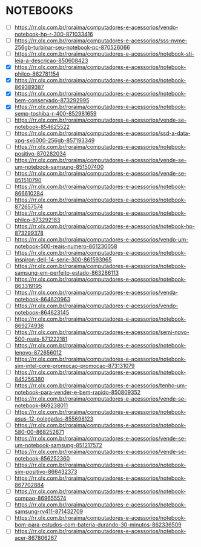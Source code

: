 # NOTEBOOKS
 - [ ] https://rr.olx.com.br/roraima/computadores-e-acessorios/vendo-notebook-hp-r-300-871033416
 - [ ] https://rr.olx.com.br/roraima/computadores-e-acessorios/sss-nvme-256gb-turbinar-seu-notebook-pc-870526066
 - [ ] https://rr.olx.com.br/roraima/computadores-e-acessorios/notebook-sti-leia-a-descricao-850608423
 - [x] https://rr.olx.com.br/roraima/computadores-e-acessorios/notebook-philco-862781154
 - [x] https://rr.olx.com.br/roraima/computadores-e-acessorios/notebook-869389387
 - [x] https://rr.olx.com.br/roraima/computadores-e-acessorios/notebook-bem-conservado-873292995
 - [x] https://rr.olx.com.br/roraima/computadores-e-acessorios/notebook-semp-toshiba-r-400-852981659
 - [ ] https://rr.olx.com.br/roraima/computadores-e-acessorios/vende-se-notebook-854625522
 - [ ] https://rr.olx.com.br/roraima/computadores-e-acessorios/ssd-a-data-xpg-sx6000-256gb-857193349
 - [ ] https://rr.olx.com.br/roraima/computadores-e-acessorios/notebook-positivo-870282034
 - [ ] https://rr.olx.com.br/roraima/computadores-e-acessorios/vende-se-um-notebook-samsung-851507400
 - [ ] https://rr.olx.com.br/roraima/computadores-e-acessorios/vende-se-851510790
 - [ ] https://rr.olx.com.br/roraima/computadores-e-acessorios/notebook-866610284
 - [ ] https://rr.olx.com.br/roraima/computadores-e-acessorios/notebook-872657574
 - [ ] https://rr.olx.com.br/roraima/computadores-e-acessorios/notebook-philco-873292183
 - [ ] https://rr.olx.com.br/roraima/computadores-e-acessorios/notebook-hp-873299378
 - [ ] https://rr.olx.com.br/roraima/computadores-e-acessorios/vendo-um-notebook-500-reais-numero-861230058
 - [ ] https://rr.olx.com.br/roraima/computadores-e-acessorios/notebook-inspiron-dell-14-serie-300-861593965
 - [ ] https://rr.olx.com.br/roraima/computadores-e-acessorios/notebook-samsung-em-perfeito-estado-863286113
 - [ ] https://rr.olx.com.br/roraima/computadores-e-acessorios/notebook-863319195
 - [ ] https://rr.olx.com.br/roraima/computadores-e-acessorios/venda-notebook-864620963
 - [ ] https://rr.olx.com.br/roraima/computadores-e-acessorios/vendo-notebook-864623145
 - [ ] https://rr.olx.com.br/roraima/computadores-e-acessorios/notebook-869274936
 - [ ] https://rr.olx.com.br/roraima/computadores-e-acessorios/semi-novo-500-reais-871222181
 - [ ] https://rr.olx.com.br/roraima/computadores-e-acessorios/notebook-lenovo-872656012
 - [ ] https://rr.olx.com.br/roraima/computadores-e-acessorios/notebook-sim-intel-core-promocao-promocao-873131079
 - [ ] https://rr.olx.com.br/roraima/computadores-e-acessorios/notebook-845256380
 - [ ] https://rr.olx.com.br/roraima/computadores-e-acessorios/tenho-um-notebook-para-vender-e-bem-rapido-850809352
 - [ ] https://rr.olx.com.br/roraima/computadores-e-acessorios/vende-se-notebook-869238011
 - [ ] https://rr.olx.com.br/roraima/computadores-e-acessorios/notebook-asus-12-polegadas-855698123
 - [ ] https://rr.olx.com.br/roraima/computadores-e-acessorios/notebook-580-00-868252671
 - [ ] https://rr.olx.com.br/roraima/computadores-e-acessorios/vende-se-um-notebook-samsung-851217572
 - [ ] https://rr.olx.com.br/roraima/computadores-e-acessorios/vende-se-notebook-856252360
 - [ ] https://rr.olx.com.br/roraima/computadores-e-acessorios/notebook-sim-positivo-866432373
 - [ ] https://rr.olx.com.br/roraima/computadores-e-acessorios/notebook-867702884
 - [ ] https://rr.olx.com.br/roraima/computadores-e-acessorios/notebook-compaq-869655574
 - [ ] https://rr.olx.com.br/roraima/computadores-e-acessorios/notebook-samsung-rv411-871432709
 - [ ] https://rr.olx.com.br/roraima/computadores-e-acessorios/notebook-bom-para-estudos-com-bateria-durando-30-minutos-862336509
 - [ ] https://rr.olx.com.br/roraima/computadores-e-acessorios/notebook-acer-867806267
